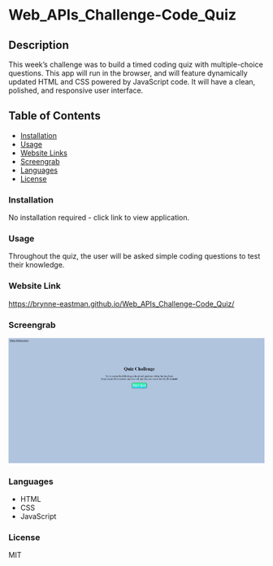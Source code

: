 # Web_APIs_Challenge-Code_Quiz

## Description
This week’s challenge was to build a timed coding quiz with multiple-choice questions. This app will run in the browser, and will feature dynamically updated HTML and CSS powered by JavaScript code. It will have a clean, polished, and responsive user interface.


## Table of Contents
* [Installation](*installation)
* [Usage](#usage)
* [Website Links](#websiteLinks)
* [Screengrab](#screengrab)
* [Languages](#languages)
* [License](#license)

### Installation
No installation required - click link to view application.

### Usage
Throughout the quiz, the user will be asked simple coding questions to test their knowledge.

### Website Link
https://brynne-eastman.github.io/Web_APIs_Challenge-Code_Quiz/

### Screengrab
![screenshot](./assets/images/code-quiz.png)

### Languages
- HTML
- CSS
- JavaScript

### License
MIT

